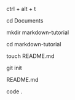 ctrl + alt + t

cd Documents             
                    
mkdir markdown-tutorial     
               
cd markdown-tutorial 
               
touch README.md
               
git init
        
README.md

code .              
